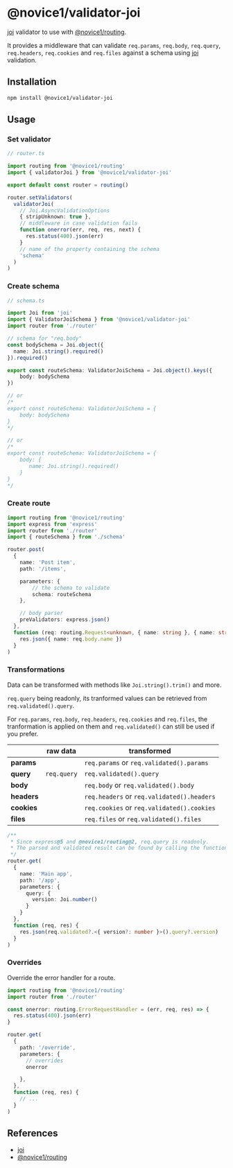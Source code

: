 # @novice1/validator-joi

[joi](https://www.npmjs.com/package/joi) validator to use with [@novice1/routing](https://www.npmjs.com/package/@novice1/routing).

It provides a middleware that can validate `req.params`, `req.body`, `req.query`, `req.headers`, `req.cookies` and `req.files` against a schema using [joi](https://www.npmjs.com/package/joi) validation.

## Installation

```bash
npm install @novice1/validator-joi
```

## Usage

### Set validator

```ts
// router.ts

import routing from '@novice1/routing'
import { validatorJoi } from '@novice1/validator-joi'

export default const router = routing()

router.setValidators(
  validatorJoi(
    // Joi.AsyncValidationOptions
    { stripUnknown: true },
    // middleware in case validation fails
    function onerror(err, req, res, next) {
      res.status(400).json(err)
    }
    // name of the property containing the schema
    'schema'
  )
)
```

### Create schema 

```ts
// schema.ts

import Joi from 'joi'
import { ValidatorJoiSchema } from '@novice1/validator-joi'
import router from './router'

// schema for "req.body"
const bodySchema = Joi.object({
  name: Joi.string().required()
}).required()

export const routeSchema: ValidatorJoiSchema = Joi.object().keys({
    body: bodySchema
})

// or
/*
export const routeSchema: ValidatorJoiSchema = {
    body: bodySchema
}
*/

// or
/*
export const routeSchema: ValidatorJoiSchema = {
    body: {                
       name: Joi.string().required()
    }
}
*/
```

### Create route

```ts
import routing from '@novice1/routing'
import express from 'express'
import router from './router'
import { routeSchema } from './schema'

router.post(
  {
    name: 'Post item',
    path: '/items',

    parameters: {
        // the schema to validate
        schema: routeSchema
    },

    // body parser
    preValidators: express.json()
  },
  function (req: routing.Request<unknown, { name: string }, { name: string }>, res) {
    res.json({ name: req.body.name })
  }
)
```

### Transformations

Data can be transformed with methods like `Joi.string().trim()` and more. 

`req.query` being readonly, its tranformed values can be
retrieved from `req.validated().query`. 

For `req.params`, `req.body`, `req.headers`, `req.cookies` and `req.files`, the tranformation is applied on them and `req.validated()` can still be used if you prefer.

|               | raw data    | transformed                                 |
|---------------|-------------|---------------------------------------------|
| **params**    |             | `req.params` or `req.validated().params`    |
| **query**     | `req.query` | `req.validated().query`                     |
| **body**      |             | `req.body` or `req.validated().body`        |
| **headers**   |             | `req.headers` or `req.validated().headers`  |
| **cookies**   |             | `req.cookies` or `req.validated().cookies`  |
| **files**     |             | `req.files` or `req.validated().files`      |


```ts
/**
 * Since express@5 and @novice1/routing@2, req.query is readonly. 
 * The parsed and validated result can be found by calling the function 'req.validated()'.
 */
router.get(
  {
    name: 'Main app',
    path: '/app',
    parameters: {
      query: {
        version: Joi.number()
      }
    }
  },
  function (req, res) {
    res.json(req.validated?.<{ version?: number }>().query?.version)
  }
)
```

### Overrides

Override the error handler for a route.

```ts
import routing from '@novice1/routing'
import router from './router'

const onerror: routing.ErrorRequestHandler = (err, req, res) => {
  res.status(400).json(err)
}

router.get(
  {
    path: '/override',
    parameters: {
      // overrides
      onerror

    },
  },
  function (req, res) {
    // ...
  }
)
```

## References

- [joi](https://www.npmjs.com/package/joi)
- [@novice1/routing](https://www.npmjs.com/package/@novice1/routing)
